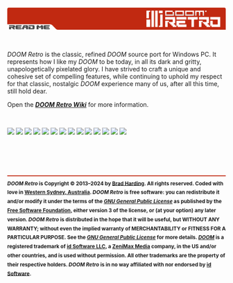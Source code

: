 ![](https://github.com/bradharding/www.doomretro.com/raw/master/readme.png)

<br>

*DOOM Retro* is the classic, refined *DOOM* source port for Windows PC. It represents how I like my *DOOM* to be today, in all its dark and gritty, unapologetically pixelated glory. I have strived to craft a unique and cohesive set of compelling features, while continuing to uphold my respect for that classic, nostalgic *DOOM* experience many of us, after all this time, still hold dear.

Open the <b><i>[DOOM Retro Wiki](https://github.com/bradharding/doomretro/wiki)</i></b> for more information.

<br>

[![](https://img.shields.io/github/languages/top/bradharding/doomretro.svg)](https://github.com/bradharding/doomretro/search?l=c)
[![](https://img.shields.io/github/languages/code-size/bradharding/doomretro.svg)](https://github.com/bradharding/doomretro)
[![](https://img.shields.io/github/license/bradharding/doomretro.svg?logo=gnu)](https://github.com/bradharding/doomretro/wiki/LICENSE)
[![](https://img.shields.io/github/release/bradharding/doomretro.svg)](https://github.com/bradharding/doomretro/releases/latest)
[![](https://img.shields.io/github/release-date/bradharding/doomretro.svg)](https://github.com/bradharding/doomretro/releases/latest)
[![](https://img.shields.io/github/downloads/bradharding/doomretro/latest/total.svg?label=downloads)](https://github.com/bradharding/doomretro/releases/latest)
[![](https://img.shields.io/github/downloads/bradharding/doomretro/total.svg?label=total%20downloads)](https://github.com/bradharding/doomretro/releases)
[![](https://img.shields.io/github/commit-activity/m/bradharding/doomretro.svg)](https://github.com/bradharding/doomretro/commits/master)
[![](https://img.shields.io/github/commits-since/bradharding/doomretro/latest.svg)](https://github.com/bradharding/doomretro/commits/master)
[![](https://img.shields.io/github/last-commit/bradharding/doomretro.svg)](https://github.com/bradharding/doomretro/commits/master)
[![](https://img.shields.io/github/actions/workflow/status/bradharding/doomretro/build.yml)](https://github.com/bradharding/doomretro/commits/master)
[![](https://img.shields.io/github/stars/bradharding/doomretro.svg?style=flat&logo=github)](https://github.com/bradharding/doomretro/stargazers)
[![](https://img.shields.io/discord/485551763542245427?style=flat&logo=discord&label=discord)](http://discordapp.com/invite/jAfAyWG)
[![](https://img.shields.io/badge/donations-AU$518.24-<COLOR>?style=flat&logo=paypal&label=donations)](https://www.paypal.com/donate?business=8WGJ8VDFSVU7J)

<br>
<br>
<br>

![](https://github.com/bradharding/www.doomretro.com/raw/master/wiki/bigdivider.png)
<sub><b>*DOOM Retro* is Copyright &copy; 2013&ndash;2024 by [Brad Harding](https://github.com/bradharding). All rights reserved. Coded with love in [Western Sydney, Australia](https://goo.gl/maps/v2aEDEboVsqoetPt7). *DOOM Retro* is free software: you can redistribute it and/or modify it under the terms of the [*GNU General Public License*](https://github.com/bradharding/doomretro/wiki/LICENSE) as published by the [Free Software Foundation](https://www.fsf.org/), either version 3 of the license, or (at your option) any later version. *DOOM Retro* is distributed in the hope that it will be useful, but WITHOUT ANY WARRANTY; without even the implied warranty of MERCHANTABILITY or FITNESS FOR A PARTICULAR PURPOSE. See the [*GNU General Public License*](https://github.com/bradharding/doomretro/wiki/LICENSE) for more details. [*DOOM*](https://www.doom.com) is a registered trademark of [id Software LLC](https://www.idsoftware.com), a [ZeniMax Media](https://www.zenimax.com/) company, in the US and/or other countries, and is used without permission. All other trademarks are the property of their respective holders. *DOOM Retro* is in no way affiliated with nor endorsed by [id Software](https://www.idsoftware.com).</b></sub>
